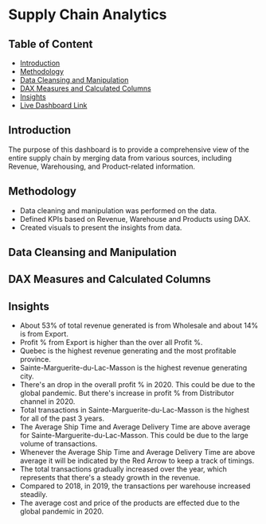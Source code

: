 # Supply Chain Analytics

## Table of Content
* [Introduction](#introduction)
* [Methodology](#methodology)
* [Data Cleansing and Manipulation](#data-cleansing-and-manipulation)
* [DAX Measures and Calculated Columns](#dax-measures-and-calculated-columns)
* [Insights](#insights)
* [Live Dashboard Link](https://app.powerbi.com/view?r=eyJrIjoiY2YyZjYzMWMtYzU5OC00NjdhLTk0NTgtYWFjZjgxN2I5ZTg5IiwidCI6ImRmODY3OWNkLWE4MGUtNDVkOC05OWFjLWM4M2VkN2ZmOTVhMCJ9)

## Introduction
The purpose of this dashboard is to provide a comprehensive view of the entire supply chain by merging data from various sources, including Revenue, Warehousing, and Product-related information.

## Methodology
* Data cleaning and manipulation was performed on the data.
* Defined KPIs based on Revenue, Warehouse and Products using DAX.
* Created visuals to present the insights from data.

## Data Cleansing and Manipulation

## DAX Measures and Calculated Columns

## Insights
* About 53% of total revenue generated is from Wholesale and about 14% is from Export.
* Profit % from Export is higher than the over all Profit %.
* Quebec is the highest revenue generating and the most profitable province.
* Sainte-Marguerite-du-Lac-Masson is the highest revenue generating city.
* There's an drop in the overall profit % in 2020. This could be due to the global pandemic. But there's increase in profit % from Distributor channel in 2020.
* Total transactions in Sainte-Marguerite-du-Lac-Masson is the highest for all of the past 3 years.
* The Average Ship Time and Average Delivery Time are above average for Sainte-Marguerite-du-Lac-Masson. This could be due to the large volume of transactions.
* Whenever the Average Ship Time and Average Delivery Time are above average it will be indicated by the Red Arrow to keep a track of timings.
* The total transactions gradually increased over the year, which represents that there's a steady growth in the revenue.
* Compared to 2018, in 2019, the transactions per warehouse increased steadily.
* The average cost and price of the products are effected due to the global pandemic in 2020.
